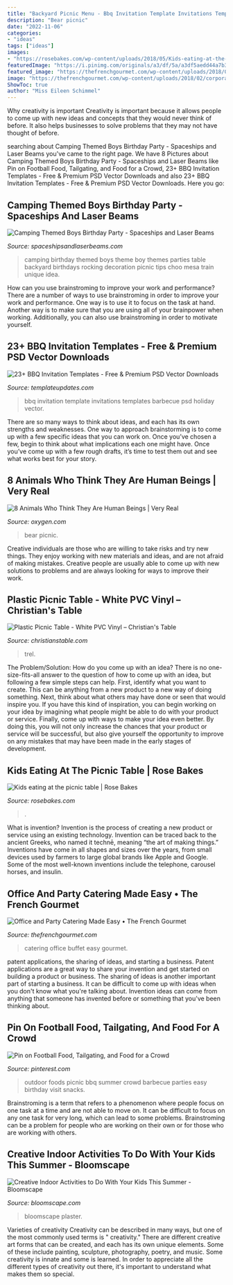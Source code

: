 ```yaml
---
title: "Backyard Picnic Menu - Bbq Invitation Template Invitations Templates Barbecue Psd Holiday Vector"
description: "Bear picnic"
date: "2022-11-06"
categories:
- "ideas"
tags: ["ideas"]
images:
- "https://rosebakes.com/wp-content/uploads/2018/05/Kids-eating-at-the-picnic-table.jpg"
featuredImage: "https://i.pinimg.com/originals/a3/df/5a/a3df5aedd44a7b3fbf80a37a016d1b66.jpg"
featured_image: "https://thefrenchgourmet.com/wp-content/uploads/2018/02/corporate-social-catering.jpg"
image: "https://thefrenchgourmet.com/wp-content/uploads/2018/02/corporate-social-catering.jpg"
ShowToc: true
author: "Miss Eileen Schimmel"
---
```



Why creativity is important
Creativity is important because it allows people to come up with new ideas and concepts that they would never think of before. It also helps businesses to solve problems that they may not have thought of before.

	

		
searching about Camping Themed Boys Birthday Party - Spaceships and Laser Beams you've came to the right page. We have 8 Pictures about Camping Themed Boys Birthday Party - Spaceships and Laser Beams like Pin on Football Food, Tailgating, and Food for a Crowd, 23+ BBQ Invitation Templates - Free &amp; Premium PSD Vector Downloads and also 23+ BBQ Invitation Templates - Free &amp; Premium PSD Vector Downloads. Here you go:
		
    
## Camping Themed Boys Birthday Party - Spaceships And Laser Beams

<img loading=lazy src="https://spaceshipsandlaserbeams.com/wp-content/uploads/2015/09/boys-camping-birthday-party-ideas.jpg" onerror="this.onerror=null;this.src='https://tse1.mm.bing.net/th?id=OIP.Qq2F6qvjH9I0BK9pbr1V4QHaKl&amp;pid=15.1';" alt="Camping Themed Boys Birthday Party - Spaceships and Laser Beams">

_Source: spaceshipsandlaserbeams.com_

>camping birthday themed boys theme boy themes parties table backyard birthdays rocking decoration picnic tips choo mesa train unique idea. 

	

How can you use brainstroming to improve your work and performance?
There are a number of ways to use brainstroming in order to improve your work and performance. One way is to use it to focus on the task at hand. Another way is to make sure that you are using all of your brainpower when working. Additionally, you can also use brainstroming in order to motivate yourself.

    
## 23+ BBQ Invitation Templates - Free &amp; Premium PSD Vector Downloads

<img loading=lazy src="https://www.templateupdates.com/wp-content/uploads/2018/03/BBQ-Holiday-Party-Invitation-Template-1.jpg" onerror="this.onerror=null;this.src='https://tse3.mm.bing.net/th?id=OIP.5Ch22LChSlj5XX6ZGd7qTgHaIQ&amp;pid=15.1';" alt="23+ BBQ Invitation Templates - Free &amp; Premium PSD Vector Downloads">

_Source: templateupdates.com_

>bbq invitation template invitations templates barbecue psd holiday vector. 

	

There are so many ways to think about ideas, and each has its own strengths and weaknesses. One way to approach brainstorming is to come up with a few specific ideas that you can work on. Once you’ve chosen a few, begin to think about what implications each one might have. Once you’ve come up with a few rough drafts, it’s time to test them out and see what works best for your story.

    
## 8 Animals Who Think They Are Human Beings | Very Real

<img loading=lazy src="http://www.oxygen.com/sites/nbcuoxygen/files/field_blog_image/2016/12/bear-picnic.png" onerror="this.onerror=null;this.src='https://tse1.mm.bing.net/th?id=OIP.gz4YMUn21z7m6-bOQVMZWwHaFc&amp;pid=15.1';" alt="8 Animals Who Think They Are Human Beings | Very Real">

_Source: oxygen.com_

>bear picnic. 

	

Creative individuals are those who are willing to take risks and try new things. They enjoy working with new materials and ideas, and are not afraid of making mistakes. Creative people are usually able to come up with new solutions to problems and are always looking for ways to improve their work.

    
## Plastic Picnic Table - White PVC Vinyl – Christian&#039;s Table

<img loading=lazy src="http://cdn.shopify.com/s/files/1/1445/7012/products/plastic-picnic-table_grande.png?v=1527265503" onerror="this.onerror=null;this.src='https://tse4.mm.bing.net/th?id=OIP.N8YzY2gzcIWUmqDEKwceIgHaHT&amp;pid=15.1';" alt="Plastic Picnic Table - White PVC Vinyl – Christian&#039;s Table">

_Source: christianstable.com_

>trel. 

	

The Problem/Solution: How do you come up with an idea?
There is no one-size-fits-all answer to the question of how to come up with an idea, but following a few simple steps can help. First, identify what you want to create. This can be anything from a new product to a new way of doing something. Next, think about what others may have done or seen that would inspire you. If you have this kind of inspiration, you can begin working on your idea by imagining what people might be able to do with your product or service. Finally, come up with ways to make your idea even better. By doing this, you will not only increase the chances that your product or service will be successful, but also give yourself the opportunity to improve on any mistakes that may have been made in the early stages of development.

    
## Kids Eating At The Picnic Table | Rose Bakes

<img loading=lazy src="https://rosebakes.com/wp-content/uploads/2018/05/Kids-eating-at-the-picnic-table.jpg" onerror="this.onerror=null;this.src='https://tse1.mm.bing.net/th?id=OIP.JBxCrrv2YrumHBcyYzfNSAHaE8&amp;pid=15.1';" alt="Kids eating at the picnic table | Rose Bakes">

_Source: rosebakes.com_

>. 

	

What is invention?
Invention is the process of creating a new product or service using an existing technology. Invention can be traced back to the ancient Greeks, who named it technē, meaning “the art of making things.” Inventions have come in all shapes and sizes over the years, from small devices used by farmers to large global brands like Apple and Google. Some of the most well-known inventions include the telephone, carousel horses, and insulin.

    
## Office And Party Catering Made Easy • The French Gourmet

<img loading=lazy src="https://thefrenchgourmet.com/wp-content/uploads/2018/02/corporate-social-catering.jpg" onerror="this.onerror=null;this.src='https://tse2.mm.bing.net/th?id=OIP.Utoowqod4Tv6DCDEXyHlzQHaCU&amp;pid=15.1';" alt="Office and Party Catering Made Easy • The French Gourmet">

_Source: thefrenchgourmet.com_

>catering office buffet easy gourmet. 

	

patent applications, the sharing of ideas, and starting a business. Patent applications are a great way to share your invention and get started on building a product or business. The sharing of ideas is another important part of starting a business. It can be difficult to come up with ideas when you don't know what you're talking about. Invention ideas can come from anything that someone has invented before or something that you've been thinking about.

    
## Pin On Football Food, Tailgating, And Food For A Crowd

<img loading=lazy src="https://i.pinimg.com/originals/a3/df/5a/a3df5aedd44a7b3fbf80a37a016d1b66.jpg" onerror="this.onerror=null;this.src='https://tse2.mm.bing.net/th?id=OIP.G_mXyvSw0fDkakQlfYhpewHaQ1&amp;pid=15.1';" alt="Pin on Football Food, Tailgating, and Food for a Crowd">

_Source: pinterest.com_

>outdoor foods picnic bbq summer crowd barbecue parties easy birthday visit snacks. 

	

Brainstroming is a term that refers to a phenomenon where people focus on one task at a time and are not able to move on. It can be difficult to focus on any one task for very long, which can lead to some problems. Brainstroming can be a problem for people who are working on their own or for those who are working with others.

    
## Creative Indoor Activities To Do With Your Kids This Summer - Bloomscape

<img loading=lazy src="https://bloomscape.com/wp-content/uploads/2020/05/bloomscape_indoor-activities_mosaic-683x1024.jpg" onerror="this.onerror=null;this.src='https://tse3.mm.bing.net/th?id=OIP.CmgAfT4Rgb92oe9O16OO9wHaLG&amp;pid=15.1';" alt="Creative Indoor Activities to Do With Your Kids This Summer - Bloomscape">

_Source: bloomscape.com_

>bloomscape plaster. 

	

Varieties of creativity
Creativity can be described in many ways, but one of the most commonly used terms is " creativity." There are different creative art forms that can be created, and each has its own unique elements. Some of these include painting, sculpture, photography, poetry, and music. Some creativity is innate and some is learned. In order to appreciate all the different types of creativity out there, it's important to understand what makes them so special.

